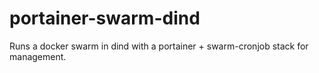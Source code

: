 # portainer-swarm-dind

Runs a docker swarm in dind with a portainer + swarm-cronjob stack for management.